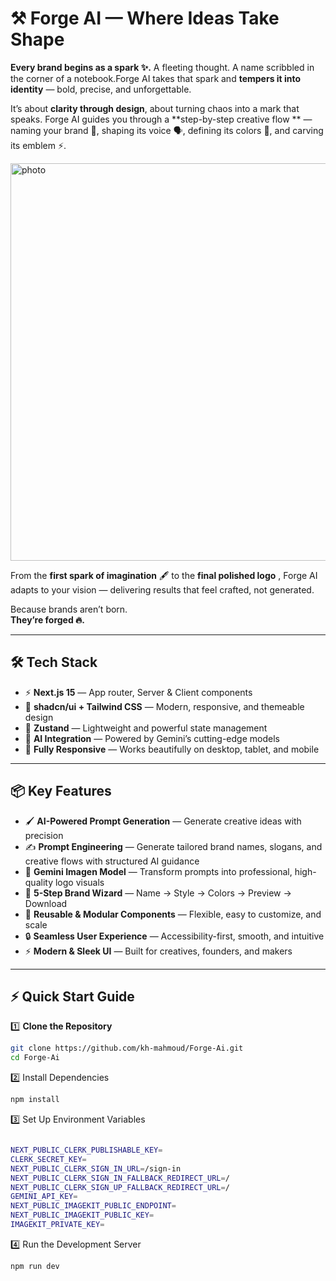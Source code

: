 # ⚒️ Forge AI — Where Ideas Take Shape  

**Every brand begins as a spark ✨.**  A fleeting thought. A name scribbled in the corner of a notebook.Forge AI takes that spark and **tempers it into identity** —  bold, precise, and unforgettable.  

It’s about **clarity through design**, about turning chaos into a mark that speaks.  Forge AI guides you through a **step-by-step creative flow ** — naming your brand 📝, shaping its voice 🗣, defining its colors 🎨, and carving its emblem ⚡.  

<img width="1353" height="636" alt="photo" src="https://github.com/user-attachments/assets/32c7a74b-0fa1-4e3a-85c3-6e89f7debb56" />

From the **first spark of imagination** 🖋 to the **final polished logo** , Forge AI adapts to your vision — delivering results that feel crafted, not generated.  

Because brands aren’t born.  
**They’re forged 🔥.**

---

## 🛠 Tech Stack  
- ⚡ **Next.js 15** — App router, Server & Client components  
- 🎨 **shadcn/ui + Tailwind CSS** — Modern, responsive, and themeable design  
- 🐻 **Zustand** — Lightweight and powerful state management  
- 🤖 **AI Integration** — Powered by Gemini’s cutting-edge models  
- 📱 **Fully Responsive** — Works beautifully on desktop, tablet, and mobile  
---

## 📦 Key Features  
- 🖌 **AI-Powered Prompt Generation** — Generate creative ideas with precision  
- ✍️ **Prompt Engineering** — Generate tailored brand names, slogans, and creative flows with structured AI guidance  
- 🎨 **Gemini Imagen Model** — Transform prompts into professional, high-quality logo visuals  
- 🤖 **5-Step Brand Wizard** — Name → Style → Colors → Preview → Download  
- 🔄 **Reusable & Modular Components** — Flexible, easy to customize, and scale  
- 🔒 **Seamless User Experience** — Accessibility-first, smooth, and intuitive  
- ⚡ **Modern & Sleek UI** — Built for creatives, founders, and makers  
---

## ⚡ Quick Start Guide  

1️⃣ **Clone the Repository**  
```bash
git clone https://github.com/kh-mahmoud/Forge-Ai.git
cd Forge-Ai
```

2️⃣ Install Dependencies

```bash
npm install
```

3️⃣ Set Up Environment Variables
```bash

NEXT_PUBLIC_CLERK_PUBLISHABLE_KEY=
CLERK_SECRET_KEY=
NEXT_PUBLIC_CLERK_SIGN_IN_URL=/sign-in
NEXT_PUBLIC_CLERK_SIGN_IN_FALLBACK_REDIRECT_URL=/
NEXT_PUBLIC_CLERK_SIGN_UP_FALLBACK_REDIRECT_URL=/
GEMINI_API_KEY=
NEXT_PUBLIC_IMAGEKIT_PUBLIC_ENDPOINT= 
NEXT_PUBLIC_IMAGEKIT_PUBLIC_KEY=
IMAGEKIT_PRIVATE_KEY=
```

4️⃣ Run the Development Server
```bash
npm run dev
```
